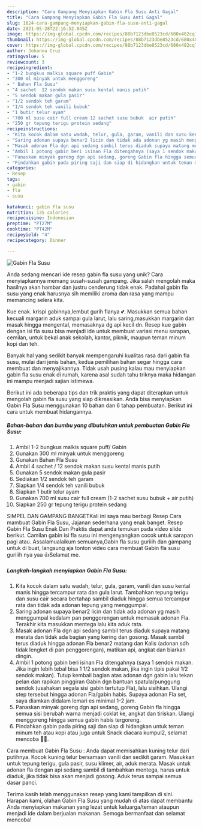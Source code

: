 ```yaml
---
description: "Cara Gampang Menyiapkan Gabin Fla Susu Anti Gagal"
title: "Cara Gampang Menyiapkan Gabin Fla Susu Anti Gagal"
slug: 1624-cara-gampang-menyiapkan-gabin-fla-susu-anti-gagal
date: 2021-05-28T22:16:52.045Z
image: https://img-global.cpcdn.com/recipes/88b7123dbe8523cd/680x482cq70/gabin-fla-susu-foto-resep-utama.jpg
thumbnail: https://img-global.cpcdn.com/recipes/88b7123dbe8523cd/680x482cq70/gabin-fla-susu-foto-resep-utama.jpg
cover: https://img-global.cpcdn.com/recipes/88b7123dbe8523cd/680x482cq70/gabin-fla-susu-foto-resep-utama.jpg
author: Johanna Cruz
ratingvalue: 5
reviewcount: 3
recipeingredient:
- "1-2 bungkus malkis square puff Gabin"
- "300 ml minyak untuk menggoreng"
- " Bahan Fla Susu"
- "4 sachet  12 sendok makan susu kental manis putih"
- "5 sendok makan gula pasir"
- "1/2 sendok teh garam"
- "1/4 sendok teh vanili bubuk"
- "1 butir telur ayam"
- "700 ml susu cair full cream 12 sachet susu bubuk  air putih"
- "250 gr tepung terigu protein sedang"
recipeinstructions:
- "Kita kocok dalam satu wadah, telur, gula, garam, vanili dan susu kental manis hingga tercampur rata dan gula larut. Tambahkan tepung terigu dan susu cair secara bertahap sambil diaduk hingga semua tercampur rata dan tidak ada adonan tepung yang menggumpal."
- "Saring adonan supaya benar2 licin dan tidak ada adonan yg masih menggumpal kedalam pan penggorengan untuk memasak adonan Fla. Terakhir kita masukkan mentega lalu kita aduk rata."
- "Masak adonan Fla dgn api sedang sambil terus diaduk supaya matang merata dan tidak ada bagian yang kering dan gosong. Masak sambil terus diaduk hingga adonan Fla benar2 matang dan Kalis (adonan sdh tidak lengket di pan penggorengan), matikan api, angkat dan biarkan dingin."
- "Ambil 1 potong gabin beri isinan Fla ditengahnya (saya 1 sendok makan. Jika ingin lebih tebal bisa 1 1/2 sendok makan, jika ingin tipis pakai 1/2 sendok makan). Tutup kembali bagian atas adonan dgn gabin lalu tekan pelan dan rapikan pinggiran Gabin dgn bantuan spatula/punggung sendok (usahakan segala sisi gabin tertutup Fla), lalu sisihkan. Ulangi step tersebut hingga adonan Fla/gabin habis. Supaya adonan Fla set, saya diamkan didalam lemari es minimal 1-2 jam."
- "Panaskan minyak goreng dgn api sedang, goreng Gabin fla hingga semua sisi berubah warna menjadi coklat ke, angkat dan tiriskan. Ulangi menggoreng hingga semua gabin habis tergoreng."
- "Pindahkan gabin pada piring saji dan siap di hidangkan untuk teman minum teh atau kopi atau juga untuk Snack diacara kumpul2, selamat mencoba 🙏🥰."
categories:
- Resep
tags:
- gabin
- fla
- susu

katakunci: gabin fla susu 
nutrition: 135 calories
recipecuisine: Indonesian
preptime: "PT27M"
cooktime: "PT42M"
recipeyield: "4"
recipecategory: Dinner

---
```



![Gabin Fla Susu](https://img-global.cpcdn.com/recipes/88b7123dbe8523cd/680x482cq70/gabin-fla-susu-foto-resep-utama.jpg)

Anda sedang mencari ide resep gabin fla susu yang unik? Cara menyiapkannya memang susah-susah gampang. Jika salah mengolah maka hasilnya akan hambar dan justru cenderung tidak enak. Padahal gabin fla susu yang enak harusnya sih memiliki aroma dan rasa yang mampu memancing selera kita.

Kue enak. krispi gabinnya,lembut gurih flanya 💕. Masukkan semua bahan kecuali margarin aduk sampai gula larut, lalu saring,masukkan margarin dan masak hingga mengental, memasaknya dg api kecil dn. Resep kue gabin dengan isi fla susu bisa menjadi ide untuk membuat variasi menu sarapan, cemilan, untuk bekal anak sekolah, kantor, piknik, maupun teman minum kopi dan teh.

Banyak hal yang sedikit banyak mempengaruhi kualitas rasa dari gabin fla susu, mulai dari jenis bahan, kedua pemilihan bahan segar hingga cara membuat dan menyajikannya. Tidak usah pusing kalau mau menyiapkan gabin fla susu enak di rumah, karena asal sudah tahu triknya maka hidangan ini mampu menjadi sajian istimewa.


Berikut ini ada beberapa tips dan trik praktis yang dapat diterapkan untuk mengolah gabin fla susu yang siap dikreasikan. Anda bisa menyiapkan Gabin Fla Susu menggunakan 10 bahan dan 6 tahap pembuatan. Berikut ini cara untuk membuat hidangannya.

<!--inarticleads1-->

##### Bahan-bahan dan bumbu yang dibutuhkan untuk pembuatan Gabin Fla Susu:

1. Ambil 1-2 bungkus malkis square puff/ Gabin
1. Gunakan 300 ml minyak untuk menggoreng
1. Gunakan  Bahan Fla Susu
1. Ambil 4 sachet / 12 sendok makan susu kental manis putih
1. Gunakan 5 sendok makan gula pasir
1. Sediakan 1/2 sendok teh garam
1. Siapkan 1/4 sendok teh vanili bubuk
1. Siapkan 1 butir telur ayam
1. Gunakan 700 ml susu cair full cream (1-2 sachet susu bubuk + air putih)
1. Siapkan 250 gr tepung terigu protein sedang


SIMPEL DAN GAMPANG BANGETKali ini saya mau berbagi Resep Cara mambuat Gabin Fla Susu, Jajanan sederhana yang enak banget. Resep Gabin Fla Susu Enak Dan Praktis dapat anda temukan pada video slide berikut. Camilan gabin isi fla susu ini mengenyangkan cocok untuk sarapan pagi atau. Assalamualaikum semuanya,Gabin fla susu guriiih dan gampang untuk di buat, langsung aja tonton video cara membuat Gabin fla susu guriiih nya yaa 👍Selamat me. 

<!--inarticleads2-->

##### Langkah-langkah menyiapkan Gabin Fla Susu:

1. Kita kocok dalam satu wadah, telur, gula, garam, vanili dan susu kental manis hingga tercampur rata dan gula larut. Tambahkan tepung terigu dan susu cair secara bertahap sambil diaduk hingga semua tercampur rata dan tidak ada adonan tepung yang menggumpal.
1. Saring adonan supaya benar2 licin dan tidak ada adonan yg masih menggumpal kedalam pan penggorengan untuk memasak adonan Fla. Terakhir kita masukkan mentega lalu kita aduk rata.
1. Masak adonan Fla dgn api sedang sambil terus diaduk supaya matang merata dan tidak ada bagian yang kering dan gosong. Masak sambil terus diaduk hingga adonan Fla benar2 matang dan Kalis (adonan sdh tidak lengket di pan penggorengan), matikan api, angkat dan biarkan dingin.
1. Ambil 1 potong gabin beri isinan Fla ditengahnya (saya 1 sendok makan. Jika ingin lebih tebal bisa 1 1/2 sendok makan, jika ingin tipis pakai 1/2 sendok makan). Tutup kembali bagian atas adonan dgn gabin lalu tekan pelan dan rapikan pinggiran Gabin dgn bantuan spatula/punggung sendok (usahakan segala sisi gabin tertutup Fla), lalu sisihkan. Ulangi step tersebut hingga adonan Fla/gabin habis. Supaya adonan Fla set, saya diamkan didalam lemari es minimal 1-2 jam.
1. Panaskan minyak goreng dgn api sedang, goreng Gabin fla hingga semua sisi berubah warna menjadi coklat ke, angkat dan tiriskan. Ulangi menggoreng hingga semua gabin habis tergoreng.
1. Pindahkan gabin pada piring saji dan siap di hidangkan untuk teman minum teh atau kopi atau juga untuk Snack diacara kumpul2, selamat mencoba 🙏🥰.


Cara membuat Gabin Fla Susu : Anda dapat memisahkan kuning telur dari putihnya. Kocok kuning telur bersamaan vanili dan sedikit garam. Masukkan untuk tepung terigu, gula pasir, susu klimer, air, aduk merata. Masak untuk adonan fla dengan api sedang sambil di tambahkan mentega, harus untuk diaduk, jika tidak bisa akan menjadi gosong. Aduk terus sampai semua dasar panci. 

Terima kasih telah menggunakan resep yang kami tampilkan di sini. Harapan kami, olahan Gabin Fla Susu yang mudah di atas dapat membantu Anda menyiapkan makanan yang lezat untuk keluarga/teman ataupun menjadi ide dalam berjualan makanan. Semoga bermanfaat dan selamat mencoba!
